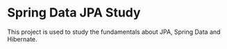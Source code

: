 # Spring Data JPA Study
This project is used to study the fundamentals about JPA, Spring Data and Hibernate.


